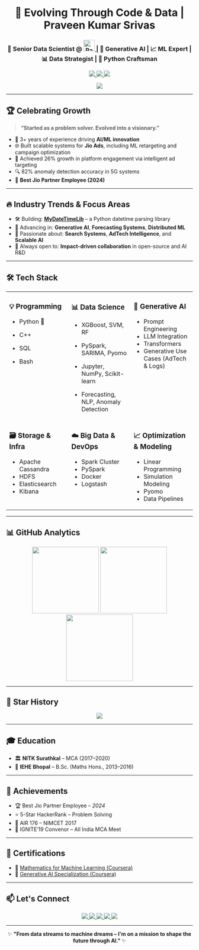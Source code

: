 <h1 align="center">🚀 Evolving Through Code & Data | Praveen Kumar Srivas</h1>

<h3 align="center">
💼 Senior Data Scientist @ 
<a href="https://www.radisys.com/" target="_blank">
  <img height="30" src="https://github.com/praveenkumarsrivas/PraveenKumarSrivas/assets/11313549/a48319d3-e0d3-421c-872c-0bba5f43e926" alt="Radisys Logo"/>
</a> 
| 🧠 Generative AI | 📈 ML Expert | 📊 Data Strategist | 🐍 Python Craftsman
</h3>

<p align="center">
  <a href="https://github.com/praveenkumarsrivas">
    <img src="https://komarev.com/ghpvc/?username=praveenkumarsrivas&label=Profile%20Views&color=blue" />
  </a>
  <a href="https://github.com/praveenkumarsrivas">
    <img src="https://img.shields.io/github/stars/praveenkumarsrivas?label=Stars&logo=github" />
  </a>
  <a href="https://github.com/praveenkumarsrivas">
    <img src="https://img.shields.io/github/followers/praveenkumarsrivas?label=Followers&logo=github" />
  </a>
</p>

<p align="center">
  <img src="https://github-profile-trophy.vercel.app/?username=praveenkumarsrivas&theme=onedark&row=1&margin-w=15&margin-h=15" />
</p>

---

## 🏆 Celebrating Growth

> **“Started as a problem solver. Evolved into a visionary.”**

- 🧠 3+ years of experience driving **AI/ML innovation**
- 🌐 Built scalable systems for **Jio Ads**, including ML retargeting and campaign optimization
- 🎯 Achieved 26% growth in platform engagement via intelligent ad targeting
- 🔍 82% anomaly detection accuracy in 5G systems
- 🏅 **Best Jio Partner Employee (2024)**

---

## 🔥 Industry Trends & Focus Areas

- 🛠️ Building: [**MyDateTimeLib**](https://pypi.org/project/MyDateTimeLib/) – a Python datetime parsing library  
- 🌱 Advancing in: **Generative AI**, **Forecasting Systems**, **Distributed ML**
- 🔭 Passionate about: **Search Systems**, **AdTech Intelligence**, and **Scalable AI**
- 🤝 Always open to: **Impact-driven collaboration** in open-source and AI R&D

---

## 🛠️ Tech Stack

<table>
<tr>
  <td valign="top" width="33%">

### 💡 Programming
- Python 🐍  
- C++  
- SQL  
- Bash  

  </td>
  <td valign="top" width="33%">

### 📊 Data Science
- XGBoost, SVM, RF  
- PySpark, SARIMA, Pyomo  
- Jupyter, NumPy, Scikit-learn  
- Forecasting, NLP, Anomaly Detection  

  </td>
  <td valign="top" width="33%">

### 🧠 Generative AI
- Prompt Engineering  
- LLM Integration  
- Transformers  
- Generative Use Cases (AdTech & Logs)  

</td>
</tr>

<tr>
<td valign="top" width="33%">

### 🗃️ Storage & Infra
- Apache Cassandra  
- HDFS  
- Elasticsearch  
- Kibana  

</td>
<td valign="top" width="33%">

### ☁️ Big Data & DevOps
- Spark Cluster  
- PySpark  
- Docker  
- Logstash  

</td>
<td valign="top" width="33%">

### 📈 Optimization & Modeling
- Linear Programming  
- Simulation Modeling  
- Pyomo  
- Data Pipelines  

</td>
</tr>
</table>

---

## 📊 GitHub Analytics

<p align="center">
  <img src="https://github-readme-stats.vercel.app/api?username=praveenkumarsrivas&show_icons=true&theme=radical&hide_border=true" height="180" />
  <img src="https://github-readme-stats.vercel.app/api/top-langs/?username=praveenkumarsrivas&layout=compact&theme=radical&hide_border=true" height="180" />
  <br/>
  <img src="https://github-readme-streak-stats.herokuapp.com/?user=praveenkumarsrivas&theme=radical&hide_border=true" height="180" />
</p>

---

## 🌟 Star History

<p align="center">
  <img src="https://api.star-history.com/svg?repos=praveenkumarsrivas/Jarvis-AI-using-python3-&type=Date&theme=dark" />
</p>

---

## 🎓 Education

- 🏛️ **NITK Surathkal** – MCA (2017–2020)  
- 🧮 **IEHE Bhopal** – B.Sc. (Maths Hons., 2013–2016)

---

## 🏅 Achievements

- 🏆 Best Jio Partner Employee – *2024*
- ⭐ 5-Star HackerRank – Problem Solving
- 🧠 AIR 176 – NIMCET 2017
- 🚀 IGNITE’19 Convenor – All India MCA Meet

---

## 📜 Certifications

- 📘 [Mathematics for Machine Learning (Coursera)](https://coursera.org)
- 🧠 [Generative AI Specialization (Coursera)](https://coursera.org)

---

## 📫 Let's Connect

<p align="center">
  <a href="https://linkedin.com/in/praveennitk">
    <img src="https://img.shields.io/badge/LinkedIn-0077B5?style=for-the-badge&logo=linkedin&logoColor=white" />
  </a>
  <a href="https://stackoverflow.com/users/10361787/codex">
    <img src="https://img.shields.io/badge/Stack_Overflow-FE7A16?style=for-the-badge&logo=stack-overflow&logoColor=white" />
  </a>
  <a href="https://www.kaggle.com/pk101295">
    <img src="https://img.shields.io/badge/Kaggle-20BEFF?style=for-the-badge&logo=kaggle&logoColor=white" />
  </a>
  <a href="https://www.hackerrank.com/praveen101295">
    <img src="https://img.shields.io/badge/HackerRank-2EC866?style=for-the-badge&logo=hackerrank&logoColor=white" />
  </a>
  <a href="mailto:pks101295@gmail.com">
    <img src="https://img.shields.io/badge/Gmail-D14836?style=for-the-badge&logo=gmail&logoColor=white" />
  </a>
</p>

---

<div align="center">
  ✨ <strong>"From data streams to machine dreams – I'm on a mission to shape the future through AI." </strong> ✨
</div>
